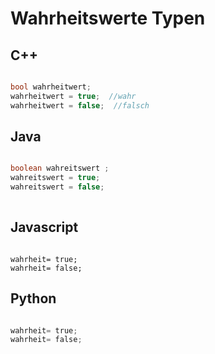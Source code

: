 # Wahrheitswerte Typen


## C++

```cpp

bool wahrheitwert;
wahrheitwert = true;  //wahr
wahrheitwert = false;  //falsch

```

## Java

``` java

boolean wahreitswert ;
wahreitswert = true;
wahreitswert = false;
         
```




## Javascript

```node

wahrheit= true;
wahrheit= false;

```

## Python

```py

wahrheit= true;
wahrheit= false;

```